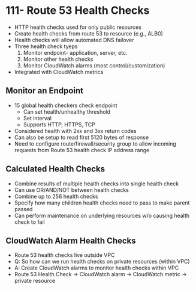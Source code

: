 # 111- Route 53 Health Checks
- HTTP health checks used for only public resources
- Create health checks from route 53 to resource (e.g., ALB0)
- Health checks will allow automated DNS failover
- Three health check tyeps
	1. Monitor endpoint- application, server, etc.
	2. Monitor other health checks
	3. Monitor CloudWatch alarms (most control/customization)
- Integrated with CloudWatch metrics

## Monitor an Endpoint
- 15 global health checkers check endpoint
	- Can set health/unhealthy threshold
	- Set interval
	- Supports HTTP, HTTPS, TCP
- Considered health with 2xx and 3xx return codes
- Can also be setup to read first 5120 bytes of response
- Need to configure route/firewall/security group to allow incoming requests from Route 53 health check IP address range

## Calculated Health Checks
- Combine results of multiple health checks into single health check
- Can use OR/AND/NOT between health checks
- Combine up to 256 health checks
- Specify how many children health checks need to pass to make parent passed
- Can perform maintenance on underlying resources w/o causing health check to fail

## CloudWatch Alarm Health Checks
- Route 53 health checks live outside VPC
- Q: So how can we run health checks on private resources (within VPC)
- A: Create CloudWatch alarms to monitor health checks within VPC
- Route 53 Health Check -> CloudWatch alarm -> CloudWatch metric -> private resource